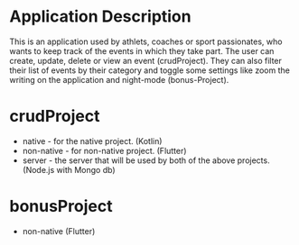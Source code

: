 # Application Description
This is an application used by athlets, coaches or sport passionates, who wants to keep track of the events in which they take part. The user can create, update, delete or view an event (crudProject). They can also filter their list of events by their category and toggle some settings like zoom the writing on the application and night-mode (bonus-Project).

# crudProject
- native - for the native project. (Kotlin)
- non-native - for non-native project. (Flutter)
- server - the server that will be used by both of the above projects. (Node.js with Mongo db)

# bonusProject
- non-native (Flutter)

